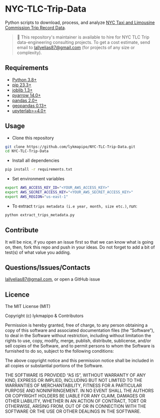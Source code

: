 # NYC-TLC-Trip-Data

Python scripts to download, process, and analyze [NYC Taxi and Limousine Commission Trip Record Data](https://www.nyc.gov/site/tlc/about/tlc-trip-record-data.page).

> 👋 This repository's maintainer is available to hire for NYC TLC Trip data-engineering consulting projects. To get a cost estimate, send email to lallyelias87@gmail.com (for projects of any size or complexity).

## Requirements

- [Python 3.8+](https://www.python.org/)
- [pip 23.3+](https://github.com/pypa/pip)
- [joblib 1.3+](https://github.com/joblib/joblib)
- [pyarrow 14.0+](https://github.com/apache/arrow)
- [pandas 2.0+](https://github.com/pandas-dev/pandas)
- [geopandas 0.13+](https://github.com/geopandas/geopandas)
- [upyterlab>=4.0+](https://github.com/jupyterlab/jupyterlab)

## Usage

- Clone this repository
```sh
git clone https://github.com/lykmapipo/NYC-TLC-Trip-Data.git
cd NYC-TLC-Trip-Data
```

- Install all dependencies

```sh
pip install -r requirements.txt
```

- Set environment variables
```sh
export AWS_ACCESS_KEY_ID="<YOUR_AWS_ACCESS_KEY>"
export AWS_SECRET_ACCESS_KEY="<YOUR_AWS_SECRET_ACCESS_KEY>"
export AWS_REGION="us-east-1"
```

- To extract `trips metadata (i.e year, month, size etc.)`, run:
```sh
python extract_trips_metadata.py
```


## Contribute

It will be nice, if you open an issue first so that we can know what is going on, then, fork this repo and push in your ideas. Do not forget to add a bit of test(s) of what value you adding.

## Questions/Issues/Contacts

lallyelias87@gmail.com, or open a GitHub issue


## Licence

The MIT License (MIT)

Copyright (c) lykmapipo & Contributors

Permission is hereby granted, free of charge, to any person obtaining a copy of this software and associated documentation files (the “Software”), to deal in the Software without restriction, including without limitation the rights to use, copy, modify, merge, publish, distribute, sublicense, and/or sell copies of the Software, and to permit persons to whom the Software is furnished to do so, subject to the following conditions:

The above copyright notice and this permission notice shall be included in all copies or substantial portions of the Software.

THE SOFTWARE IS PROVIDED “AS IS”, WITHOUT WARRANTY OF ANY KIND, EXPRESS OR IMPLIED, INCLUDING BUT NOT LIMITED TO THE WARRANTIES OF MERCHANTABILITY, FITNESS FOR A PARTICULAR PURPOSE AND NONINFRINGEMENT. IN NO EVENT SHALL THE AUTHORS OR COPYRIGHT HOLDERS BE LIABLE FOR ANY CLAIM, DAMAGES OR OTHER LIABILITY, WHETHER IN AN ACTION OF CONTRACT, TORT OR OTHERWISE, ARISING FROM, OUT OF OR IN CONNECTION WITH THE SOFTWARE OR THE USE OR OTHER DEALINGS IN THE SOFTWARE.
